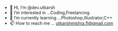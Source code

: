 - 👋 Hi, I’m @dev.utkarsh
- 👀 I’m interested in ...Coding,Freelancing
- 🌱 I’m currently learning ...Photoshop,Illustrator,C++
- 📫 How to reach me ... utkarshmishra.fl@gmail.com

<!---
utkarshhmishraa/utkarshhmishraa is a ✨ special ✨ repository because its `README.md` (this file) appears on your GitHub profile.
You can click the Preview link to take a look at your changes.
--->
